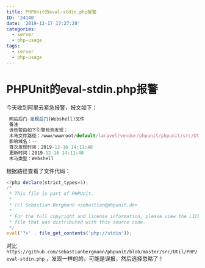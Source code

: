 ```yaml
---
title: PHPUnit的eval-stdin.php报警
ID: '24140'
date: '2019-12-17 17:27:20'
categories:
  - server
  - php-usage
tags:
  - server
  - php-usage
---
```


# PHPUnit的eval-stdin.php报警

今天收到阿里云紧急报警，报文如下：

``` js 
 网站后门-发现后门(Webshell)文件
 备注
 该告警由如下引擎检测发现：
 木马文件路径：/www/wwwroot/default/laravel/vendor/phpunit/phpunit/src/Util/PHP/eval-stdin.php
 影响域名：--
 首次发现时间：2019-12-16 14:11:48
 更新时间：2019-12-16 14:11:48
 木马类型：Webshell  
```

根据路径查看了文件代码：

``` js 
<?php declare(strict_types=1);
/*
 * This file is part of PHPUnit.
 *
 * (c) Sebastian Bergmann <sebastian@phpunit.de>
 *
 * For the full copyright and license information, please view the LICENSE
 * file that was distributed with this source code.
 */
eval('?>' . file_get_contents('php://stdin')); 
```

对比`https://github.com/sebastianbergmann/phpunit/blob/master/src/Util/PHP/eval-stdin.php` ，发现一样的的，可能是误报，然后选择忽略了！
 
 
 
 
 
 
 
 
 
 
 
 
 
 
 
 
 
 
 
 
 
